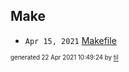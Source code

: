 ## Make


* <code>Apr 15, 2021</code> [Makefile](2021-04-15T10-02-48-makefile.md)

<sup><sub>generated 22 Apr 2021 10:49:24 by <a href='https://github.com/senorprogrammer/til'>til</a></sub></sup>
